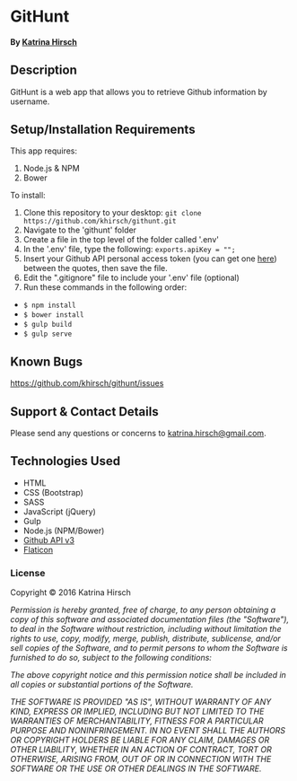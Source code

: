 # GitHunt

#### By [Katrina Hirsch](https://github.com/khirsch)

## Description

GitHunt is a web app that allows you to retrieve Github information by username.

## Setup/Installation Requirements

This app requires:

1. Node.js & NPM
2. Bower

To install:

1. Clone this repository to your desktop: `git clone https://github.com/khirsch/githunt.git`
2. Navigate to the 'githunt' folder
3. Create a file in the top level of the folder called '.env'
4. In the '.env' file, type the following: `exports.apiKey = "";`
5. Insert your Github API personal access token (you can get one [here](https://github.com/settings/tokens)) between the quotes, then save the file.
6. Edit the ".gitignore" file to include your '.env' file (optional)
7. Run these commands in the following order:
  * `$ npm install`
  * `$ bower install`
  * `$ gulp build`
  * `$ gulp serve`

## Known Bugs

https://github.com/khirsch/githunt/issues

## Support & Contact Details

Please send any questions or concerns to katrina.hirsch@gmail.com.

## Technologies Used

* HTML
* CSS (Bootstrap)
* SASS
* JavaScript (jQuery)
* Gulp
* Node.js (NPM/Bower)
* [Github API v3](https://developer.github.com/v3/)
* [Flaticon](http://flaticon.com)

### License

Copyright &copy; 2016 Katrina Hirsch

_Permission is hereby granted, free of charge, to any person obtaining a copy of this software and associated documentation files (the "Software"), to deal in the Software without restriction, including without limitation the rights to use, copy, modify, merge, publish, distribute, sublicense, and/or sell copies of the Software, and to permit persons to whom the Software is furnished to do so, subject to the following conditions:_

_The above copyright notice and this permission notice shall be included in all copies or substantial portions of the Software._

_THE SOFTWARE IS PROVIDED "AS IS", WITHOUT WARRANTY OF ANY KIND, EXPRESS OR IMPLIED, INCLUDING BUT NOT LIMITED TO THE WARRANTIES OF MERCHANTABILITY, FITNESS FOR A PARTICULAR PURPOSE AND NONINFRINGEMENT. IN NO EVENT SHALL THE AUTHORS OR COPYRIGHT HOLDERS BE LIABLE FOR ANY CLAIM, DAMAGES OR OTHER LIABILITY, WHETHER IN AN ACTION OF CONTRACT, TORT OR OTHERWISE, ARISING FROM, OUT OF OR IN CONNECTION WITH THE SOFTWARE OR THE USE OR OTHER DEALINGS IN THE SOFTWARE._
